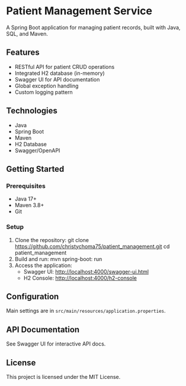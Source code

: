 # Patient Management Service

A Spring Boot application for managing patient records, built with Java, SQL, and Maven.

## Features

- RESTful API for patient CRUD operations
- Integrated H2 database (in-memory)
- Swagger UI for API documentation
- Global exception handling
- Custom logging pattern

## Technologies

- Java
- Spring Boot
- Maven
- H2 Database
- Swagger/OpenAPI

## Getting Started

### Prerequisites

- Java 17+
- Maven 3.8+
- Git

### Setup

1. Clone the repository: git clone https://github.com/christychoma75/patient_management.git cd patient_management
2. Build and run: mvn spring-boot: run
3. Access the application:
   - Swagger UI: [http://localhost:4000/swagger-ui.html](http://localhost:4000/swagger-ui.html)
   - H2 Console: [http://localhost:4000/h2-console](http://localhost:4000/h2-console)

## Configuration

Main settings are in `src/main/resources/application.properties`.

## API Documentation

See Swagger UI for interactive API docs.

## License

This project is licensed under the MIT License.
